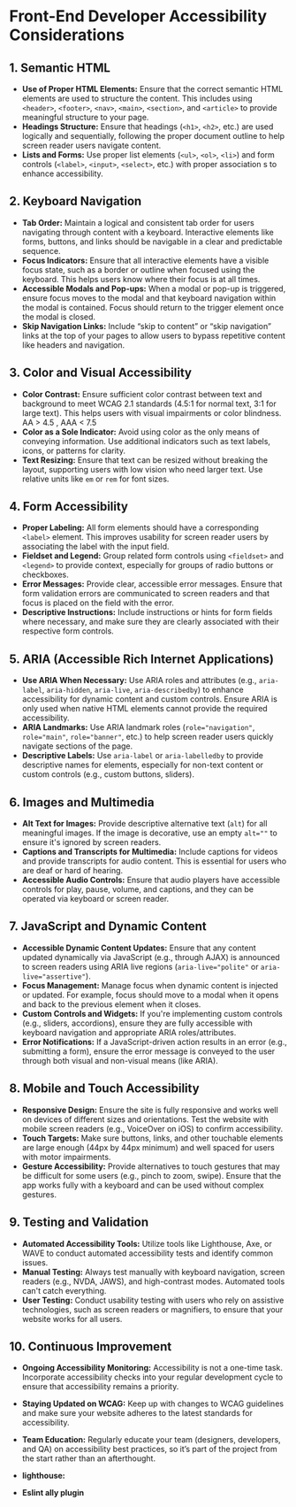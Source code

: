 # Front-End Developer Accessibility Considerations

## 1. Semantic HTML
- **Use of Proper HTML Elements:** Ensure that the correct semantic HTML elements are used to structure the content. This includes using `<header>`, `<footer>`, `<nav>`, `<main>`, `<section>`, and `<article>` to provide meaningful structure to your page.
- **Headings Structure:** Ensure that headings (`<h1>`, `<h2>`, etc.) are used logically and sequentially, following the proper document outline to help screen reader users navigate content.
- **Lists and Forms:** Use proper list elements (`<ul>`, `<ol>`, `<li>`) and form controls (`<label>`, `<input>`, `<select>`, etc.) with proper association s to enhance accessibility.

## 2. Keyboard Navigation
- **Tab Order:** Maintain a logical and consistent tab order for users navigating through content with a keyboard. Interactive elements like forms, buttons, and links should be navigable in a clear and predictable sequence.
- **Focus Indicators:** Ensure that all interactive elements have a visible focus state, such as a border or outline when focused using the keyboard. This helps users know where their focus is at all times.
- **Accessible Modals and Pop-ups:** When a modal or pop-up is triggered, ensure focus moves to the modal and that keyboard navigation within the modal is contained. Focus should return to the trigger element once the modal is closed.
- **Skip Navigation Links:** Include “skip to content” or “skip navigation” links at the top of your pages to allow users to bypass repetitive content like headers and navigation.

## 3. Color and Visual Accessibility
- **Color Contrast:** Ensure sufficient color contrast between text and background to meet WCAG 2.1 standards (4.5:1 for normal text, 3:1 for large text). This helps users with visual impairments or color blindness.
AA > 4.5 , AAA < 7.5
- **Color as a Sole Indicator:** Avoid using color as the only means of conveying information. Use additional indicators such as text labels, icons, or patterns for clarity.
- **Text Resizing:** Ensure that text can be resized without breaking the layout, supporting users with low vision who need larger text. Use relative units like `em` or `rem` for font sizes.

## 4. Form Accessibility
- **Proper Labeling:** All form elements should have a corresponding `<label>` element. This improves usability for screen reader users by associating the label with the input field.
- **Fieldset and Legend:** Group related form controls using `<fieldset>` and `<legend>` to provide context, especially for groups of radio buttons or checkboxes.
- **Error Messages:** Provide clear, accessible error messages. Ensure that form validation errors are communicated to screen readers and that focus is placed on the field with the error.
- **Descriptive Instructions:** Include instructions or hints for form fields where necessary, and make sure they are clearly associated with their respective form controls.

## 5. ARIA (Accessible Rich Internet Applications)
- **Use ARIA When Necessary:** Use ARIA roles and attributes (e.g., `aria-label`, `aria-hidden`, `aria-live`, `aria-describedby`) to enhance accessibility for dynamic content and custom controls. Ensure ARIA is only used when native HTML elements cannot provide the required accessibility.
- **ARIA Landmarks:** Use ARIA landmark roles (`role="navigation"`, `role="main"`, `role="banner"`, etc.) to help screen reader users quickly navigate sections of the page.
- **Descriptive Labels:** Use `aria-label` or `aria-labelledby` to provide descriptive names for elements, especially for non-text content or custom controls (e.g., custom buttons, sliders).

## 6. Images and Multimedia
- **Alt Text for Images:** Provide descriptive alternative text (`alt`) for all meaningful images. If the image is decorative, use an empty `alt=""` to ensure it's ignored by screen readers.
- **Captions and Transcripts for Multimedia:** Include captions for videos and provide transcripts for audio content. This is essential for users who are deaf or hard of hearing.
- **Accessible Audio Controls:** Ensure that audio players have accessible controls for play, pause, volume, and captions, and they can be operated via keyboard or screen reader.

## 7. JavaScript and Dynamic Content
- **Accessible Dynamic Content Updates:** Ensure that any content updated dynamically via JavaScript (e.g., through AJAX) is announced to screen readers using ARIA live regions (`aria-live="polite"` or `aria-live="assertive"`).
- **Focus Management:** Manage focus when dynamic content is injected or updated. For example, focus should move to a modal when it opens and back to the previous element when it closes.
- **Custom Controls and Widgets:** If you're implementing custom controls (e.g., sliders, accordions), ensure they are fully accessible with keyboard navigation and appropriate ARIA roles/attributes.
- **Error Notifications:** If a JavaScript-driven action results in an error (e.g., submitting a form), ensure the error message is conveyed to the user through both visual and non-visual means (like ARIA).

## 8. Mobile and Touch Accessibility
- **Responsive Design:** Ensure the site is fully responsive and works well on devices of different sizes and orientations. Test the website with mobile screen readers (e.g., VoiceOver on iOS) to confirm accessibility.
- **Touch Targets:** Make sure buttons, links, and other touchable elements are large enough (44px by 44px minimum) and well spaced for users with motor impairments.
- **Gesture Accessibility:** Provide alternatives to touch gestures that may be difficult for some users (e.g., pinch to zoom, swipe). Ensure that the app works fully with a keyboard and can be used without complex gestures.

## 9. Testing and Validation
- **Automated Accessibility Tools:** Utilize tools like Lighthouse, Axe, or WAVE to conduct automated accessibility tests and identify common issues.
- **Manual Testing:** Always test manually with keyboard navigation, screen readers (e.g., NVDA, JAWS), and high-contrast modes. Automated tools can't catch everything.
- **User Testing:** Conduct usability testing with users who rely on assistive technologies, such as screen readers or magnifiers, to ensure that your website works for all users.

## 10. Continuous Improvement
- **Ongoing Accessibility Monitoring:** Accessibility is not a one-time task. Incorporate accessibility checks into your regular development cycle to ensure that accessibility remains a priority.
- **Staying Updated on WCAG:** Keep up with changes to WCAG guidelines and make sure your website adheres to the latest standards for accessibility.
- **Team Education:** Regularly educate your team (designers, developers, and QA) on accessibility best practices, so it’s part of the project from the start rather than an afterthought.

- **lighthouse:**
- **Eslint ally plugin** 
